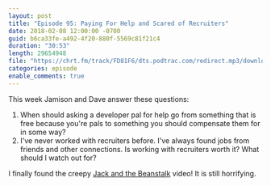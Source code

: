 ```yaml
---
layout: post
title: "Episode 95: Paying For Help and Scared of Recruiters"
date: 2018-02-08 12:00:00 -0700
guid: b6ca33fe-a492-4f20-880f-5569c81f21c4
duration: "30:53"
length: 29654948
file: "https://chrt.fm/track/FD81F6/dts.podtrac.com/redirect.mp3/download.softskills.audio/sse-095.mp3"
categories: episode
enable_comments: true
---
```


This week Jamison and Dave answer these questions:

1. When should asking a developer pal for help go from something that is free because you're pals to something you should compensate them for in some way?
2. I've never worked with recruiters before. I've always found jobs from friends and other connections. Is working with recruiters worth it? What should I watch out for?

I finally found the creepy [Jack and the Beanstalk](https://www.youtube.com/watch?v=KqEVYbPw9lI) video! It is still horrifying.
